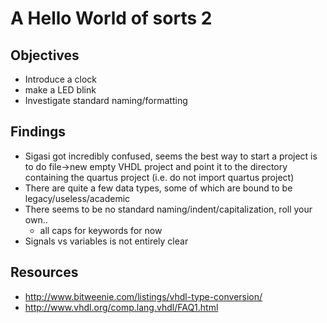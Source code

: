 A Hello World of sorts 2
===========

Objectives
-----------
* Introduce a clock
* make a LED blink
* Investigate standard naming/formatting

Findings
--------
* Sigasi got incredibly confused, seems the best way to start a project is to do file->new empty VHDL project and point it to the directory containing the quartus project (i.e. do not import quartus project)
* There are quite a few data types, some of which are bound to be legacy/useless/academic
* There seems to be no standard naming/indent/capitalization, roll your own..
  * all caps for keywords for now
* Signals vs variables is not entirely clear


Resources
---------
* http://www.bitweenie.com/listings/vhdl-type-conversion/
* http://www.vhdl.org/comp.lang.vhdl/FAQ1.html

